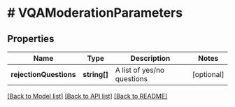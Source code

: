 # # VQAModerationParameters

## Properties

| Name        | Type          | Description   | Notes         |
|------------ | ------------- | ------------- | ------------- |
| **rejectionQuestions** | **string[]** | A list of yes/no questions | [optional] |

[[Back to Model list]](../../README.md#models)
[[Back to API list]](../../README.md#api-endpoints)
[[Back to README]](../../README.md)
